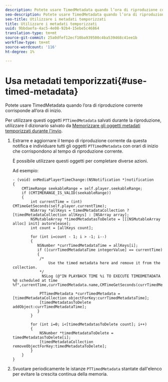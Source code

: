 ```yaml
---
description: Potete usare TimedMetadata quando l’ora di riproduzione corrente corrisponde all’ora di inizio.
seo-description: Potete usare TimedMetadata quando l’ora di riproduzione corrente corrisponde all’ora di inizio.
seo-title: Utilizzare i metadati temporizzati
title: Utilizzare i metadati temporizzati
uuid: 9bbdaefa-4ac5-4e08-92b4-15ebe5c46864
translation-type: tm+mt
source-git-commit: 25a0dfef12ecf10ba939500c4ba539468c41ee1b
workflow-type: tm+mt
source-wordcount: '116'
ht-degree: 1%

---
```



# Usa metadati temporizzati{#use-timed-metadata}

Potete usare TimedMetadata quando l’ora di riproduzione corrente corrisponde all’ora di inizio.

Per utilizzare questi oggetti `PTTimedMetadata` salvati durante la riproduzione, utilizzare il dizionario salvato da [Memorizzare gli oggetti metadati temporizzati durante l&#39;invio](../../../tvsdk-1.4-for-ios/ad-insertion/c-psdk-ios-1.4-custom-tags-configure/t-psdk-ios-1.4-timed-metadata-store.md).

1. Estrarre e aggiornare il tempo di riproduzione corrente da questa notifica e individuare tutti gli oggetti `PTTimedMetadata` con orari di inizio che corrispondono al tempo di riproduzione corrente.

   È possibile utilizzare questi oggetti per completare diverse azioni.

   Ad esempio:

   ```
   - (void) onMediaPlayerTimeChange:(NSNotification *)notification 
   { 
       CMTimeRange seekableRange = self.player.seekableRange; 
       if (CMTIMERANGE_IS_VALID(seekableRange)) 
       { 
           int currentTime = (int) CMTimeGetSeconds(self.player.currentTime); 
           NSArray *allKeys = timedMetadataCollection ? [timedMetadataCollection allKeys] : [NSArray array]; 
           NSMutableArray *timedMetadatasToDelete = [[[NSMutableArray alloc] init] autorelease]; 
           int count = [allKeys count]; 
   
           for (int i=count - 1; i > -1; i--) 
           { 
              NSNumber *currTimedMetadataTime = allKeys[i]; 
              if ([currTimedMetadataTime integerValue] == currentTime) 
              { 
               /* 
                   Use the timed metadata here and remove it from the collection. 
               */ 
                NSLog (@"IN PLAYBACK TIME %i TO EXECUTE TIMEDMETADATA %@ scheduled at time %f",currentTime,currTimedMetadata.name,CMTimeGetSeconds(currTimedMetadata.time)); 
   
               PTTimedMetadata *currTimedMetadata = [timedMetadataCollection objectForKey:currTimedMetadataTime]; 
               [timedMetadatasToDelete addObject:currTimedMetadataTime]; 
              } 
           } 
   
           for (int i=0; i<[timedMetadatasToDelete count]; i++) 
           { 
               NSNumber *timedMetadataToDelete = timedMetadatasToDelete[i]; 
               [timedMetadataCollection removeObjectForKey:timedMetadataToDelete]; 
           } 
       } 
   }
   ```

1. Svuotare periodicamente le istanze `PTTimedMetadata` stantate dall&#39;elenco per evitare la crescita continua della memoria.
